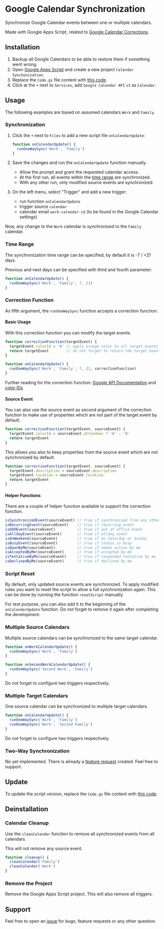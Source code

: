 # Google Calendar Synchronization

Synchronize Google Calendar events between one or multiple calendars.

Made with Google Apps Script, related to [Google Calendar Corrections](https://github.com/scriptPilot/google-calendar-correction).

## Installation

1. Backup all Google Calendars to be able to restore them if something went wrong.
2. Open [Google Apps Script](https://script.google.com/) and create a new project `Calendar Synchonization`.
3. Replace the `Code.gs` file content with [this code](dist/Code.gs).
4. Click at the `+` next to `Services`, add `Google Calendar API` `v3` as `Calendar`.

## Usage

The following examples are based on assumed calendars `Work` and `Family`.

### Synchronization

1. Click the `+` next to `Files` to add a new script file `onCalendarUpdate`:

    ```js
    function onCalendarUpdate() {
      runOneWaySync('Work', 'Family')
    }
    ```
2. Save the changes and run the `onCalendarUpdate` function manually.

    - Allow the prompt and grant the requested calendar access.
    - At the first run, all events within the [time range](#time-range) are synchronized.
    - With any other run, only modified source events are synchronized.

3. On the left menu, select "Trigger" and add a new trigger:

    - run function `onCalendarUpdate`
    - trigger source `calendar`
    - calendar email `work-calendar-id` (to be found in the Google Calendar settings)

Now, any change to the `Work` calendar is synchronized to the `Family` calendar.

### Time Range

The synchronization time range can be specified, by default it is -7 / +21 days.

Previous and next days can be specified with third and fourth parameter:

```js
function onCalendarUpdate() {
  runOneWaySync('Work', 'Family', 7, 21)
}
```

### Correction Function

As fifth argument, the `runOneWaySync` function accepts a correction function.

#### Basic Usage

With this correction function you can modify the target events.

```js
function correctionFunction(targetEvent) {
  targetEvent.colorId = '6' // apply orange color to all target events
  return targetEvent        // do not forget to return the target event
}

function onCalendarUpdate() {
  runOneWaySync('Work', 'Family', 7, 21, correctionFunction)
}
```

Further reading for the correction function: [Google API Documentation](https://developers.google.com/calendar/api/v3/reference/events) and [color IDs](https://storage.googleapis.com/support-forums-api/attachment/message-114058730-1008415079352027267.jpg)

#### Source Event

You can also use the source event as second argument of the correction function to make use of properties which are not part of the target event by default.

```js
function correctionFunction(targetEvent, sourceEvent) {
  targetEvent.colorId = sourceEvent.attendees ? '6' : '0'
  return targetEvent
}
```

This allows you also to keep properties from the source event which are not synchronized by default.

```js
function correctionFunction(targetEvent, sourceEvent) {
  targetEvent.description = sourceEvent.description
  targetEvent.location = sourceEvent.location
  return targetEvent
}
```

#### Helper Functions

There are a couple of helper function available to support the correction function.

```js
isSynchronizedEvent(sourceEvent) // true if synchronized from any other calendar
isRecurringEvent(sourceEvent)    // true if recurring event
isOOOEvent(sourceEvent)          // true if out of office event
isAlldayEvent(sourceEvent)       // true if allday event
isOnWeekend(sourceEvent)         // true if on Saturday or Sunday
isBusyEvent(sourceEvent)         // true if status is busy
isOpenByMe(sourceEvent)          // true if needs action by me
isAcceptedByMe(sourceEvent)      // true if accepted by me
isTentativeByMe(sourceEvent)     // true if responded tentative by me
isDeclinedByMe(sourceEvent)      // true if declined by me
```

### Script Reset

By default, only updated source events are synchronized. To apply modified rules you want to reset the script to allow a full synchronization again. This can be done by running the function `resetScript` manually.

For test purpose, you can also add it to the beginning of the `onCalendarUpdate` function. Do not forget to remove it again after completing the development.

### Multiple Source Calendars

Multiple source calendars can be synchronized to the same target calendar.

```js
function onWorkCalendarUpdate() {
  runOneWaySync('Work', 'Family')
}

function onSecondWorkCalendarUpdate() {
  runOneWaySync('Second Work', 'Family')
}
```

Do not forget to configure two triggers respectively.

### Multiple Target Calendars

One source calendar can be synchronized to multiple target calendars.

```js
function onCalendarUpdate() {
  runOneWaySync('Work', 'Family')
  runOneWaySync('Work', 'Second Family')
}
```

Do not forget to configure two triggers respectively.

### Two-Way Synchronization

No yet implemented. There is already a [feature request](https://github.com/scriptPilot/google-calendar-synchronization/issues/6) created. Feel free to support.

## Update

To update the script version, replace the `Code.gs` file content with [this code](dist/Code.gs).

## Deinstallation

### Calendar Cleanup

Use the `cleanCalendar` function to remove all synchronized events from all calendars.

This will not remove any source event.

```js
function cleanup() {
  cleanCalendar('Family')
  cleanCalendar('Work')
}
```

### Remove the Project

Remove the Google Apps Script project. This will also remove all triggers.

## Support

Feel free to open an [issue](https://github.com/scriptPilot/google-calendar-synchronization/issues) for bugs, feature requests or any other question.

